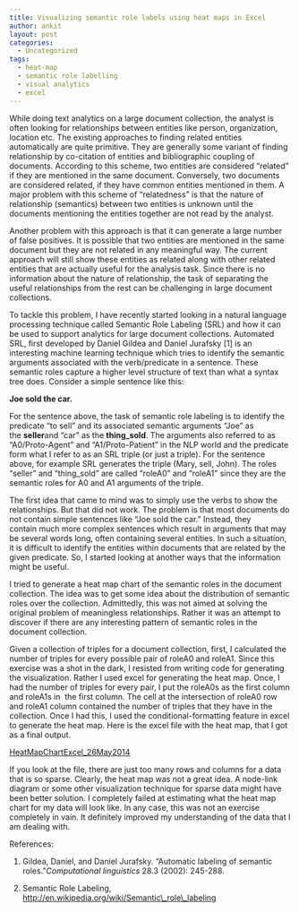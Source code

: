 ```yaml
---
title: Visualizing semantic role labels using heat maps in Excel
author: ankit
layout: post
categories:
  - Uncategorized
tags:
  - heat-map
  - semantic role labelling
  - visual analytics
  - excel
---
```


While doing text analytics on a large document collection, the analyst is often looking for relationships between entities like person, organization, location etc. The existing
approaches to finding related entities automatically are quite primitive. They are generally some variant of finding relationship by co-citation of entities and bibliographic
coupling of documents. According to this scheme, two entities are considered “related” if they are mentioned in the same document. Conversely, two documents are considered related,
if they have common entities mentioned in them. A major problem with this scheme of “relatedness” is that the nature of relationship (semantics) between two entities is
unknown until the documents mentioning the entities together are not read by the analyst.

<!--more-->

Another problem with this approach is that it can generate a large number of false positives. It is possible that two entities are mentioned in the same document but they are not related in any meaningful way. The current approach will still show these entities as related along with other related entities that are actually useful for the analysis task. Since there is no information about the nature of relationship, the task of separating the useful relationships from the rest can be challenging in large document collections.

To tackle this problem, I have recently started looking in a natural language processing technique called Semantic Role Labeling (SRL) and how it can be used to support analytics for large document collections. Automated SRL, first developed by Daniel Gildea and Daniel Jurafsky [1] is an interesting machine learning technique which tries to identify the semantic arguments associated with the verb/predicate in a sentence. These semantic roles capture a higher level structure of text than what a syntax tree does. Consider a simple sentence like this:

**Joe sold the car.**

For the sentence above, the task of semantic role labeling is to identify the predicate “to sell” and its associated semantic arguments “Joe” as the **seller**and “car” as the **thing_sold**. The arguments also referred to as “A0/Proto-Agent” and “A1/Proto-Patient” in the NLP world and the predicate form what I refer to as an SRL triple (or just a triple). For the sentence above, for example SRL generates the triple (Mary, sell, John). The roles “seller” and “thing_sold” are called “roleA0” and “roleA1” since they are the semantic roles for A0 and A1 arguments of the triple.

The first idea that came to mind was to simply use the verbs to show the relationships. But that did not work. The problem is that most documents do not contain simple sentences like “Joe sold the car.” Instead, they contain much more complex sentences which result in arguments that may be several words long, often containing several entities. In such a situation, it is difficult to identify the entities within documents that are related by the given predicate. So, I started looking at another ways that the information might be useful.

I tried to generate a heat map chart of the semantic roles in the document collection. The idea was to get some idea about the distribution of semantic roles over the collection. Admittedly, this was not aimed at solving the original problem of meaningless relationships. Rather it was an attempt to discover if there are any interesting pattern of semantic roles in the document collection.

Given a collection of triples for a document collection, first, I calculated the number of triples for every possible pair of roleA0 and roleA1\. Since this exercise was a shot in the dark, I resisted from writing code for generating the visualization. Rather I used excel for generating the heat map. Once, I had the number of triples for every pair, I put the roleA0s as the first column and roleA1s in  the first column. The cell at the intersection of roleA0 row and roleA1 column contained the number of triples that they have in the collection. Once I had this, I used the conditional-formatting feature in excel to generate the heat map. Here is the excel file with the heat map, that I got as a final output.

[HeatMapChartExcel_26May2014](/uploads/2014/06/Vast2010_HeatMapChartExcel_26May2014.xlsx)

If you look at the file, there are just too many rows and columns for a data that is so sparse. Clearly, the heat map was not a great idea. A node-link diagram or some other visualization technique for sparse data might have been better solution. I completely failed at estimating what the heat map chart for my data will look like. In any case, this was not an exercise completely in vain. It definitely improved my understanding of the data that I am dealing with.

References:
1. <span style="color: #222222;">Gildea, Daniel, and Daniel Jurafsky. “Automatic labeling of semantic roles.”</span>_Computational linguistics_<span style="color: #222222;"> 28.3 (2002): 245-288.</span>

2. Semantic Role Labeling, http://en.wikipedia.org/wiki/Semantic\_role\_labeling
